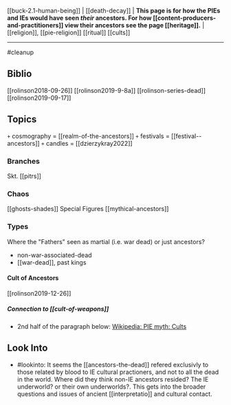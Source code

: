 [[buck-2.1-human-being]] | [[death-decay]]
| **This page is for how the PIEs and IEs would have seen *their* ancestors. For how [[content-producers-and-practitioners]] view their ancestors see the page [[heritage]].**
| [[religion]], [[pie-religion]] [[ritual]] [[cults]]
***

#cleanup 

## Biblio
[[rolinson2018-09-26]]
[[rolinson2019-9-8a]]
[[rolinson-series-dead]]
[[rolinson2019-09-17]]
## Topics
`+` cosmography = [[realm-of-the-ancestors]]
`+` festivals = [[festival--ancestors]]
`+` candles = [[dzierzykray2022]]
### Branches
Skt. [[pitrs]]
### Chaos
[[ghosts-shades]]
Special Figures [[mythical-ancestors]]

### Types
Where the "Fathers" seen as martial (i.e. war dead) or just ancestors?
- non-war-associated-dead
- [[war-dead]], past kings
#### Cult of Ancestors
[[rolinson2019-12-26]]
##### Connection to [[cult-of-weapons]]
- 2nd half of the paragraph below: [Wikipedia: PIE myth: Cults](https://en.wikipedia.org/wiki/Proto-Indo-European-mythology#Cults)

## Look Into
- #lookinto: It seems the [[ancestors-the-dead]] refered exclusivly to those related by blood to IE cultural practioners, and not to all the dead in the world. Where did they think non-IE ancestors resided? The IE underworld? or their own underworlds?. This gets into the broader questions and issues of ancient [[interpretatio]] and cultural contact.